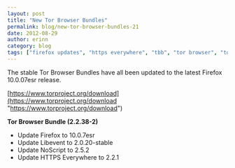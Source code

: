 ```yaml
---
layout: post
title: "New Tor Browser Bundles"
permalink: blog/new-tor-browser-bundles-21
date: 2012-08-29
author: erinn
category: blog
tags: ["firefox updates", "https everywhere", "tbb", "tor browser", "tor browser bundle"]
---
```


The stable Tor Browser Bundles have all been updated to the latest Firefox 10.0.07esr release.

[https://www.torproject.org/download](https://www.torproject.org/download "https://www.torproject.org/download")

**Tor Browser Bundle (2.2.38-2)**

- Update Firefox to 10.0.7esr
- Update Libevent to 2.0.20-stable
- Update NoScript to 2.5.2
- Update HTTPS Everywhere to 2.2.1

